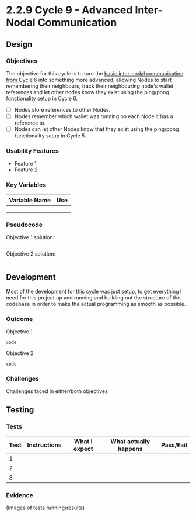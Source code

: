 # 2.2.9 Cycle 9 - Advanced Inter-Nodal Communication

## Design

### Objectives

The objective for this cycle is to turn the [basic inter-nodal communication from Cycle 6](2.2.6-cycle-6-basic-inter-nodal-communication.md) into something more advanced, allowing Nodes to start remembering their neighbours, track their neighbouring node's wallet references and let other nodes know they exist using the ping/pong functionality setup in Cycle 6.

* [ ] Nodes store references to other Nodes.
* [ ] Nodes remember which wallet was running on each Node it has a reference to.
* [ ] Nodes can let other Nodes know that they exist using the ping/pong functionality setup in Cycle 5.

### Usability Features

* Feature 1
* Feature 2

### Key Variables

| Variable Name | Use |
| ------------- | --- |
|               |     |
|               |     |
|               |     |

### Pseudocode

Objective 1 solution:

```
```

Objective 2 solution:

```
```

## Development

Most of the development for this cycle was just setup, to get everything I need for this project up and running and building out the structure of the codebase in order to make the actual programming as smooth as possible.

### Outcome

Objective 1

```
code
```

Objective 2

```
code
```

### Challenges

Challenges faced in either/both objectives

## Testing

### Tests

| Test | Instructions | What I expect | What actually happens | Pass/Fail |
| ---- | ------------ | ------------- | --------------------- | --------- |
| 1    |              |               |                       |           |
| 2    |              |               |                       |           |
| 3    |              |               |                       |           |

### Evidence

(Images of tests running/results)
